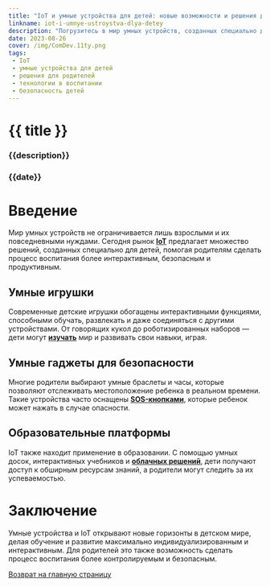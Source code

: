 ```yaml
---
title: "IoT и умные устройства для детей: новые возможности и решения для родителей"
linkname: iot-i-umnye-ustroystva-dlya-detey
description: "Погрузитесь в мир умных устройств, созданных специально для детей, и узнайте, как IoT помогает родителям в воспитании."
date: 2023-08-26
cover: /img/ComDev.11ty.png
tags:
 - IoT
 - умные устройства для детей
 - решения для родителей
 - технологии в воспитании
 - безопасность детей
---
```


# {{ title }}
### {{description}}
### {{date}}

# Введение

Мир умных устройств не ограничивается лишь взрослыми и их повседневными нуждами. Сегодня рынок **[IoT](/)** предлагает множество решений, созданных специально для детей, помогая родителям сделать процесс воспитания более интерактивным, безопасным и продуктивным.

## Умные игрушки

Современные детские игрушки обогащены интерактивными функциями, способными обучать, развлекать и даже соединяться с другими устройствами. От говорящих кукол до роботизированных наборов — дети могут **[изучать](/)** мир и развивать свои навыки, играя.

## Умные гаджеты для безопасности

Многие родители выбирают умные браслеты и часы, которые позволяют отслеживать местоположение ребенка в реальном времени. Такие устройства часто оснащены **[SOS-кнопками](/)**, которые ребенок может нажать в случае опасности.

## Образовательные платформы

IoT также находит применение в образовании. С помощью умных досок, интерактивных учебников и **[облачных решений](/)**, дети получают доступ к обширным ресурсам знаний, а родители могут следить за их успеваемостью.

# Заключение

Умные устройства и IoT открывают новые горизонты в детском мире, делая обучение и развитие максимально индивидуализированным и интерактивным. Для родителей это также возможность сделать процесс воспитания более контролируемым и безопасным.

[Возврат на главную страницу](/)
